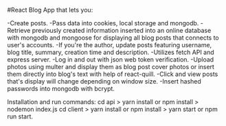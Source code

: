 #React Blog App that lets you:

-Create posts.
-Pass data into cookies, local storage and mongodb.
-Retrieve previously created information inserted into an online database with mongodb and mongoose for displaying all blog posts that connects to user's accounts.
-If you're the author, update posts featuring username, blog title, summary, creation time and description.
-Utilizes fetch API and express server.
-Log in and out with json web token verification.
-Upload photos using multer and display them as blog post cover photos or insert them directly into blog's text with help of react-quill.
-Click and view posts that's display will change depending on window size.
-Insert hashed passwords into mongodb with bcrypt.

Installation and run commands:
cd api > yarn install or npm install > nodemon index.js
cd client > yarn install or npm install > yarn start or npm run start.
